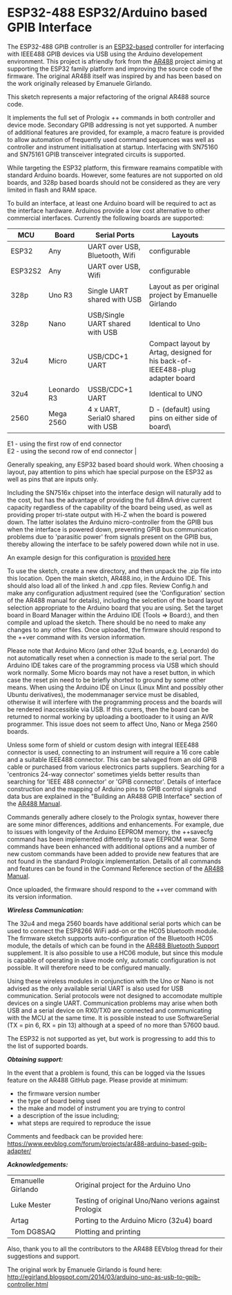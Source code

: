# ESP32-488 ESP32/Arduino based GPIB Interface


The ESP32-488 GPIB controller is an
[ESP32-based](https://www.espressif.com/en/products/socs/esp32) controller for
interfacing with IEEE488 GPIB devices via USB using the Arduino developement
environment. This project is afriendly fork from the
[AR488](https://github.com/Twilight-Logic/AR488) project aiming at supporting the ESP32
family platform and improving the source code of the firmware. The original AR488 itself
was inspired by and has been based on the work originally released by Emanuele Girlando.

This sketch represents a major refactoring of the orignal AR488 source code.

It implements the full set of Prologix ++ commands in both controller and device mode.
Secondary GPIB addressing is not yet supported. A number of additional features are
provided, for example, a macro feature is provided to allow automation of frequently
used command sequences was well as controller and instrument initialisation at startup.
Interfacing with SN75160 and SN75161 GPIB transceiver integrated circuits is supported.

While targeting the ESP32 platform, this firmware reamains compatible with standard
Arduino boards. However, some features are not supported on old boards, and 328p based
boards should not be considered as they are very limited in flash and RAM space.

To build an interface, at least one Arduino board will be required to act as the
interface hardware. Arduinos provide a low cost alternative to other commercial
interfaces. Currently the following boards are supported:

| MCU  | Board | Serial Ports | Layouts |
| ---- | ----- | ------------ | ------- |
| ESP32 | Any  | UART over USB, Bluetooth, Wifi | configurable |
| ESP32S2 | Any  | UART over USB, Wifi | configurable |
| 328p | Uno R3 |Single UART shared with USB | Layout as per original project by Emanuelle Girlando |
| 328p | Nano | USB/Single UART shared with USB | Identical to Uno |
| 32u4 | Micro | USB/CDC+1 UART | Compact layout by Artag, designed for his back-of-IEEE488-plug adapter board |
| 32u4 | Leonardo R3 | USSB/CDC+1 UART | Identical to UNO |
| 2560 | Mega 2560 | 4 x UART, Serial0 shared with USB | D - (default) using pins on either side of board\
E1 - using the first row of end connector\
E2 - using the second row of end connector |

Generally speaking, any ESP32 based board should work. When choosing a layout, pay
attention to pins which hae special purpose on the ESP32 as well as pins that are inputs
only.

Including the SN7516x chipset into the interface design will naturally add to the cost,
but has the advantage of providing the full 48mA drive current capacity regardless of
the capability of the board being used, as well as providing proper tri-state
output with Hi-Z when the board is powered down. The latter isolates the Arduino
micro-controller from the GPIB bus when the interface is powered down, preventing GPIB
bus communication problems due to 'parasitic power' from signals present on the GPIB
bus, thereby allowing the interface to be safely powered down while not in use.

An example design for this configuration is [provided here]()

To use the sketch, create a new directory, and then unpack the .zip file into this
location. Open the main sketch, AR488.ino, in the Arduino IDE. This should also load all
of the linked .h and .cpp files. Review Config.h and make any configuration adjustment
required (see the 'Configuration' section of the AR488 manual for details), including
the selcetion of the board layout selection appropriate to the Arduino board that you
are using. Set the target board in Board Manager within the Arduino IDE (Tools =>
Board:), and then compile and upload the sketch. There should be no need to make any
changes to any other files. Once uploaded, the firmware should respond to the ++ver
command with its version information.

Please note that Arduino Micro (and other 32u4 boards, e.g. Leonardo) do not
automatically reset when a connection is made to the serial port. The Arduino IDE takes
care of the programming process via USB which should work normally. Some Micro boards
may not have a reset button, in which case the reset pin need to be briefly shorted to
ground by some other means. When using the Arduino IDE on Linux (Linux Mint and possibly
other Ubuntu derivatives), the modemmanager service must be disabled, otherwise it will
interfere with the programming process and the boards will be rendered inaccessible via
USB. If this curers, then the board can be returned to normal working by uploading a
bootloader to it using an AVR programmer. This issue does not seem to affect Uno, Nano
or Mega 2560 boards.

Unless some form of shield or custom design with integral IEEE488 connector is used,
connecting to an instrument will require a 16 core cable and a suitable IEEE488
connector. This can be salvaged from an old GPIB cable or purchased from various
electronics parts suppliers. Searching for a 'centronics 24-way connector' sometimes
yields better results than searching for 'IEEE 488 connector' or 'GPIB connector'.
Details of interface construction and the mapping of Arduino pins to GPIB control
signals and data bus are explained in the "Building an AR488 GPIB Interface" section of
the <a href="https://github.com/Twilight-Logic/AR488/blob/master/AR488-manual.pdf">AR488
Manual</a>.

Commands generally adhere closely to the Prologix syntax, however there are some minor
differences, additions and enhancements. For example, due to issues with longevity of
the Arduino EEPROM memory, the ++savecfg command has been implemented differently to
save EEPROM wear. Some commands have been enhanced with additional options and a number
of new custom commands have been added to provide new features that are not found in the
standard Prologix implementation. Details of all commands and features can be found in
the Command Reference section of the <a
href="https://github.com/Twilight-Logic/AR488/blob/master/AR488-manual.pdf">AR488
Manual</a>.

Once uploaded, the firmware should respond to the ++ver command with its version
information.

<b><i>Wireless Communication:</i></b>

The 32u4 and mega 2560 boards have additional serial ports which can be used to connect the ESP8266 WiFi add-on or the HC05 bluetooth module. The firmware sketch supports auto-configuration of the Bluetooth HC05 module, the details of which can be found in the <a href="https://github.com/Twilight-Logic/AR488/blob/master/AR488-Bluetooth.pdf">AR488 Bluetooth Support</a> supplement. It is also possible to use a HC06 module, but since this module is capable of operating in slave mode only, automatic configuration is not possible. It will therefore need to be configured manually.

Using these wireless modules in conjunction with the Uno or Nano is not advised as the only available serial UART is also used for USB communication. Serial protocols were not designed to accomodate multiple devices on a single UART. Communication problems may arise when both USB and a serial device on RX0/TX0 are connected and communicating with the MCU at the same time. It is possible instead to use SoftwareSerial (TX = pin 6, RX = pin 13) although at a speed of no more than 57600 baud.

The ESP32 is not supported as yet, but work is progressing to add this to the list of supported boards.

<b><i>Obtaining support:</i></b>

In the event that a problem is found, this can be logged via the Issues feature on the AR488 GitHub page. Please provide at minimum:

- the firmware version number
- the type of board being used
- the make and model of instrument you are trying to control
- a description of the issue including;
- what steps are required to reproduce the issue

Comments and feedback can be provided here:<BR>
https://www.eevblog.com/forum/projects/ar488-arduino-based-gpib-adapter/

<b><i>Acknowledgements:</i></b>
<table>
<tr><td>Emanuelle Girlando</td><td>Original project for the Arduino Uno</td></tr>
<tr><td>Luke Mester</td><td>Testing of original Uno/Nano verions against Prologix</td></tr>
<tr><td>Artag</td><td>Porting to the Arduino Micro (32u4) board</td></tr>
<tr><td>Tom DG8SAQ</td><td>Plotting and printing</td></tr>
</table>

Also, thank you to all the contributors to the AR488 EEVblog thread for their suggestions and support.

The original work by Emanuele Girlando is found here:<BR>
http://egirland.blogspot.com/2014/03/arduino-uno-as-usb-to-gpib-controller.html
